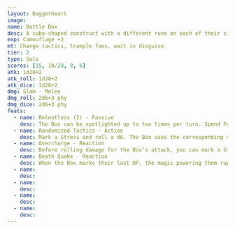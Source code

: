 ```yaml
---
layout: Daggerheart
image:
name: Battle Box
desc: A cube-shaped construct with a different rune on each of their six sides.
exp: Camouflage +2
mt: Change tactics, trample foes, wait in disguise
tier: 2
type: Solo
scores: [15, 10/20, 8, 6]
atk: 1d20+2
atk_roll: 1d20+2
atk_dice: 1d20+2
dmg: Slam - Melee
dmg_roll: 2d6+3 phy
dmg_dice: 2d6+3 phy
feats:
  - name: Relentless (2) - Passive
    desc: The Box can be spotlighted up to two times per turn. Spend Fear as usual to spotlight them.
  - name: Randomized Tactics - Action
    desc: Mark a Stress and roll a d6. The Box uses the corresponding move: 1. Mana Beam: The Box fires a searing beam. Make an attack against a target within Far range. On a success, deal 2d10+2 magic damage. 2. Fire Jets: The Box shoots into the air, spinning and releasing jets of flame. Make an attack against all targets within Close range. Targets the Box succeeds against take 2d8 physical damage. 3. Trample: The Box rockets around erratically. Make an attack against all PCs within Close range. Targets the Box succeeds against take 1d6+5 physical damage and are Vulnerable until their next roll with Hope. 4. Shocking Gas: The Box sprays out a silver gas sparking with lightning. All targets within Close range must succeed on a Finesse Reaction Roll or mark 3 Stress. 5. Stunning Clap: The Box leaps and their sides clap, creating a concussive boom. All targets within Very Close range must succeed on a Strength Reaction Roll or become Vulnerable until the cube is defeated. 6. Psonic Whine: The Box releases a cluster of mechanical bees whose buzz rattles mortal minds. All targets within Close range must succeed on a Presence Reaction Roll or take 2d4+9 direct magic damage.
  - name: Overcharge - Reaction
    desc: Before rolling damage for the Box’s attack, you can mark a Stress to add a d6 to the damage roll. Additionally, you gain a Fear.
  - name: Death Quake - Reaction
    desc: When the Box marks their last HP, the magic powering them ruptures in an explosion of force. All targets within Close range must succeed on an Instinct Reaction Roll or take 2d8+1 magic damage.
  - name: 
    desc: 
  - name: 
    desc: 
  - name: 
    desc: 
  - name: 
    desc: 
---
```

